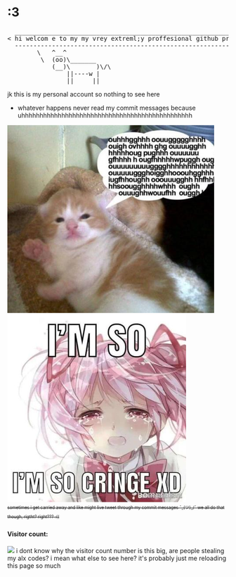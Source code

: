 # :3
<pre>
  _______________________________________________________________
< hi welcom e to my my vrey extreml;y proffesional github profile >
  ---------------------------------------------------------------
        \   ^__^
         \  (oo)\_______
            (__)\       )\/\
                ||----w |
                ||     ||
</pre>


<!-- now hire me -->
 jk this is my personal account so nothing to see here
* whatever happens never read my commit messages because uhhhhhhhhhhhhhhhhhhhhhhhhhhhhhhhhhhhhhhhhhhhhhhh  
<!-- * My account is private, so there's nothing really for you to see here unless you're here to steal my ALX codes, in which case I can't stop you -->

![me](https://github.com/oniaz/oniaz/blob/main/me.jpeg "me") <br>
![iam](https://github.com/oniaz/oniaz/blob/main/iam.jpeg "iam") <br>
<sub><sup>
~~sometimes i get carried away and like might live tweet through my commit messages ¯\_(ツ)_/¯ we all do that though, rigtht? right??? :((~~</sup></sub>
#### Visitor count:
<img src="https://profile-counter.glitch.me/oniaz/count.svg" />
i dont know why the visitor count number is this big, are people stealing my alx codes? i mean what else to see here? it's probably just me reloading this page so much
